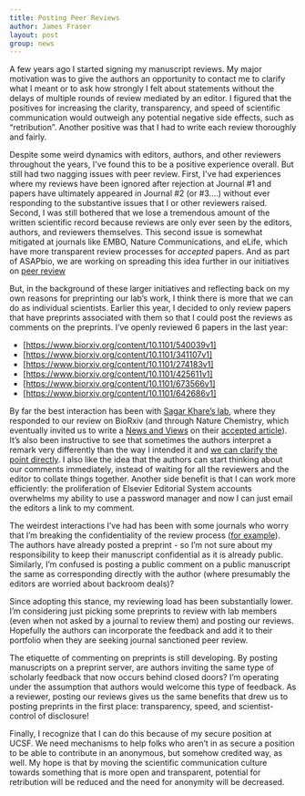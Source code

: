 ```yaml
---
title: Posting Peer Reviews
author: James Fraser
layout: post
group: news
---
```

A few years ago I started signing my manuscript reviews. My major motivation was to give the authors an opportunity to contact me to clarify what I meant or to ask how strongly I felt about statements without the delays of multiple rounds of review mediated by an editor. I figured that the positives for increasing the clarity, transparency, and speed of scientific communication would outweigh any potential negative side effects, such as “retribution”. Another positive was that I had to write each review thoroughly and fairly.

Despite some weird dynamics with editors, authors, and other reviewers throughout the years, I've found this to be a positive experience overall. But still had two nagging issues with peer review. First, I've had experiences where my reviews have been ignored after rejection at Journal #1 and papers have ultimately appeared in Journal #2 (or #3….) without ever responding to the substantive issues that I or other reviewers raised. Second, I was still bothered that we lose a tremendous amount of the written scientific record because reviews are only ever seen by the editors, authors, and reviewers themselves. This second issue is somewhat mitigated at journals like EMBO, Nature Communications, and eLife, which have more transparent review processes for *accepted* papers. And as part of ASAPbio, we are working on spreading this idea further in our initiatives on [peer review](https://asapbio.org/peer-review)

But, in the background of these larger initiatives and reflecting back on my own reasons for preprinting our lab’s work, I think there is more that we can do as individual scientists. Earlier this year, I decided to only review papers that have preprints associated with them so that I could post the reviews as comments on the preprints. I’ve openly reviewed 6 papers in the last year:

- [https://www.biorxiv.org/content/10.1101/540039v1]
- [https://www.biorxiv.org/content/10.1101/341107v1]
- [https://www.biorxiv.org/content/10.1101/274183v1]
- [https://www.biorxiv.org/content/10.1101/425611v1]
- [https://www.biorxiv.org/content/10.1101/673566v1]
- [https://www.biorxiv.org/content/10.1101/642686v1]

By far the best interaction has been with [Sagar Khare’s lab](https://www.biorxiv.org/content/10.1101/274183v1), where they responded to our review on BioRxiv (and through Nature Chemistry, which eventually invited us to write a [News and Views](https://doi.org/10.1038/s41557-019-0286-x) on their [accepted article](https://doi.org/10.1038/s41557-019-0277-y)). It’s also been instructive to see that sometimes the authors interpret a remark very differently than the way I intended it and [we can clarify the point directly](https://www.biorxiv.org/content/10.1101/540039v1).  I also like the idea that the authors can start thinking about our comments immediately, instead of waiting for all the reviewers and the editor to collate things together. Another side benefit is that I can work more efficiently: the proliferation of Elsevier Editorial System accounts overwhelms my ability to use a password manager and now I can just email the editors a link to my comment.

The weirdest interactions I’ve had has been with some journals who worry that I’m breaking the confidentiality of the review process ([for example](https://journals.iucr.org/d/services/referees/notes.html)).  The authors have already posted a preprint - so I’m not sure about my responsibility to keep their manuscript confidential as it is already public. Similarly, I’m confused is posting a public comment on a public manuscript the same as corresponding directly with the author (where presumably the editors are worried about backroom deals)?  

Since adopting this stance, my reviewing load has been substantially lower. I’m considering just picking some preprints to review with lab members (even when not asked by a journal to review them) and posting our reviews. Hopefully the authors can incorporate the feedback and add it to their portfolio when they are seeking journal sanctioned peer review.

The etiquette of commenting on preprints is still developing. By posting manuscripts on a preprint server, are authors inviting the same type of scholarly feedback that now occurs behind closed doors? I’m operating under the assumption that authors would welcome this type of feedback. As a reviewer, posting our reviews gives us the same benefits that drew us to posting preprints in the first place: transparency, speed, and scientist-control of disclosure!

Finally, I recognize that I can do this because of my secure position at UCSF. We need mechanisms to help folks who aren’t in as secure a position to be able to contribute in an anonymous, but somehow credited way, as well. My hope is that by moving the scientific communication culture towards something that is more open and transparent, potential for retribution will be reduced and the need for anonymity will be decreased.
